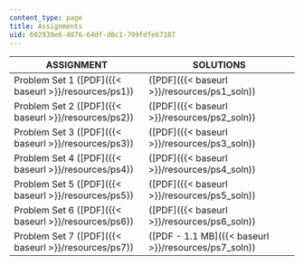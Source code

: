 ```yaml
---
content_type: page
title: Assignments
uid: 602939e6-4076-64df-d0c1-799fdfe67187
---
```


| ASSIGNMENT | SOLUTIONS |
| --- | --- |
| Problem Set 1 ([PDF]({{< baseurl >}}/resources/ps1)) | ([PDF]({{< baseurl >}}/resources/ps1_soln)) |
| Problem Set 2 ([PDF]({{< baseurl >}}/resources/ps2)) | ([PDF]({{< baseurl >}}/resources/ps2_soln)) |
| Problem Set 3 ([PDF]({{< baseurl >}}/resources/ps3)) | ([PDF]({{< baseurl >}}/resources/ps3_soln)) |
| Problem Set 4 ([PDF]({{< baseurl >}}/resources/ps4)) | ([PDF]({{< baseurl >}}/resources/ps4_soln)) |
| Problem Set 5 ([PDF]({{< baseurl >}}/resources/ps5)) | ([PDF]({{< baseurl >}}/resources/ps5_soln)) |
| Problem Set 6 ([PDF]({{< baseurl >}}/resources/ps6)) | ([PDF]({{< baseurl >}}/resources/ps6_soln)) |
| Problem Set 7 ([PDF]({{< baseurl >}}/resources/ps7)) | ([PDF - 1.1 MB]({{< baseurl >}}/resources/ps7_soln))